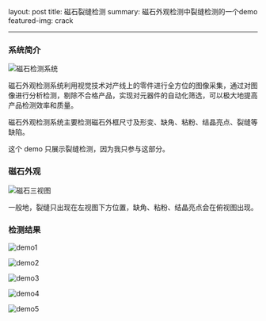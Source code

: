 layout: post
title: 磁石裂缝检测
summary: 磁石外观检测中裂缝检测的一个demo
featured-img: crack

------

### 系统简介

![磁石检测系统](https://jinbooooom.github.io/sources/lingjian_system.jpg)

磁石外观检测系统利用视觉技术对产线上的零件进行全方位的图像采集，通过对图像进行分析检测，剔除不合格产品，实现对元器件的自动化筛选，可以极大地提高产品检测效率和质量。

磁石外观检测系统主要检测磁石外框尺寸及形变、缺角、粘粉、结晶亮点、裂缝等缺陷。

这个 demo 只展示裂缝检测，因为我只参与这部分。

### 磁石外观

![磁石三视图](https://jinbooooom.github.io/sources/lingjian_3D.jpg)

一般地，裂缝只出现在左视图下方位置，缺角、粘粉、结晶亮点会在俯视图出现。

### 检测结果

![demo1](https://jinbooooom.github.io/sources/lingjian_1.jpg)

![demo2](https://jinbooooom.github.io/sources/lingjian_2.jpg)

![demo3](https://jinbooooom.github.io/sources/lingjian_3.jpg)

![demo4](https://jinbooooom.github.io/sources/lingjian_4.jpg)

![demo5](https://jinbooooom.github.io/sources/lingjian_5.jpg)